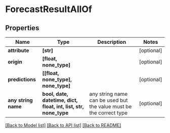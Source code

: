 # ForecastResultAllOf


## Properties
Name | Type | Description | Notes
------------ | ------------- | ------------- | -------------
**attribute** | **[str]** |  | [optional] 
**origin** | **[float, none_type]** |  | [optional] 
**predictions** | **[[float, none_type], none_type]** |  | [optional] 
**any string name** | **bool, date, datetime, dict, float, int, list, str, none_type** | any string name can be used but the value must be the correct type | [optional]

[[Back to Model list]](../README.md#documentation-for-models) [[Back to API list]](../README.md#documentation-for-api-endpoints) [[Back to README]](../README.md)


